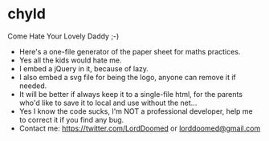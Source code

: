 # chyld
Come Hate Your Lovely Daddy ;-)
* Here's a one-file generator of the paper sheet for maths practices.
* Yes all the kids would hate me.
* I embed a jQuery in it, because of lazy.
* I also embed a svg file for being the logo, anyone can remove it if needed.
* It will be better if always keep it to a single-file html, for the parents who'd like to save it to local and use without the net...
* Yes I know the code sucks, I'm NOT a professional developer, help me to correct it if you find any bug.
* Contact me: https://twitter.com/LordDoomed or lorddoomed@gmail.com
